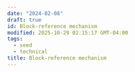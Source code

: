 ```yaml
---
date: "2024-02-08"
draft: true
id: Block-reference mechanism
modified: 2025-10-29 02:15:17 GMT-04:00
tags:
  - seed
  - technical
title: Block-reference mechanism
---
```

